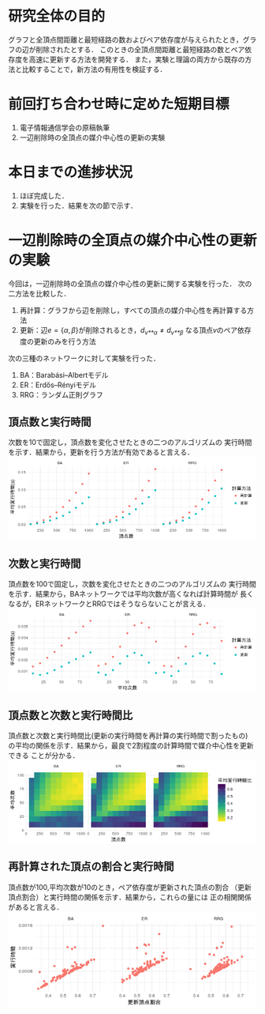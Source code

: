 研究全体の目的
==============

グラフと全頂点間距離と最短経路の数およびペア依存度が与えられたとき，グラフの辺が削除されたとする．
このときの全頂点間距離と最短経路の数とペア依存度を高速に更新する方法を開発する．
また，実験と理論の両方から既存の方法と比較することで，新方法の有用性を検証する．

前回打ち合わせ時に定めた短期目標
================================

1.  電子情報通信学会の原稿執筆
2.  一辺削除時の全頂点の媒介中心性の更新の実験

本日までの進捗状況
==================

1.  ほぼ完成した．
2.  実験を行った．結果を次の節で示す．

一辺削除時の全頂点の媒介中心性の更新の実験
==========================================

今回は，一辺削除時の全頂点の媒介中心性の更新に関する実験を行った．
次の二方法を比較した．

1.  再計算：グラフから辺を削除し，すべての頂点の媒介中心性を再計算する方法
2.  更新：辺*e* = {*α*, *β*}が削除されるとき，*d*<sub>*v**α*</sub> ≠ *d*<sub>*v**β*</sub>
    なる頂点*v*のペア依存度の更新のみを行う方法

次の三種のネットワークに対して実験を行った．

1.  BA：Barabási–Albertモデル
2.  ER：Erdős–Rényiモデル
3.  RRG：ランダム正則グラフ

頂点数と実行時間
----------------

次数を10で固定し，頂点数を変化させたときの二つのアルゴリズムの
実行時間を示す．結果から，更新を行う方法が有効であると言える．
<img src="week02_files/figure-markdown_strict/fig1-1.png" style="display: block; margin: auto;" />

次数と実行時間
--------------

頂点数を100で固定し，次数を変化させたときの二つのアルゴリズムの
実行時間を示す．結果から，BAネットワークでは平均次数が高くなれば計算時間が
長くなるが，ERネットワークとRRGではそうならないことが言える．
<img src="week02_files/figure-markdown_strict/fig2-1.png" style="display: block; margin: auto;" />

頂点数と次数と実行時間比
------------------------

頂点数と次数と実行時間比(更新の実行時間を再計算の実行時間で割ったもの)
の平均の関係を示す．結果から，最良で2割程度の計算時間で媒介中心性を更新できる
ことが分かる．
<img src="week02_files/figure-markdown_strict/fig3-1.png" style="display: block; margin: auto;" />

再計算された頂点の割合と実行時間
--------------------------------

頂点数が100,平均次数が10のとき，ペア依存度が更新された頂点の割合
（更新頂点割合）と実行時間の関係を示す．結果から，これらの量には
正の相関関係があると言える．
<img src="week02_files/figure-markdown_strict/fig4-1.png" style="display: block; margin: auto;" />
